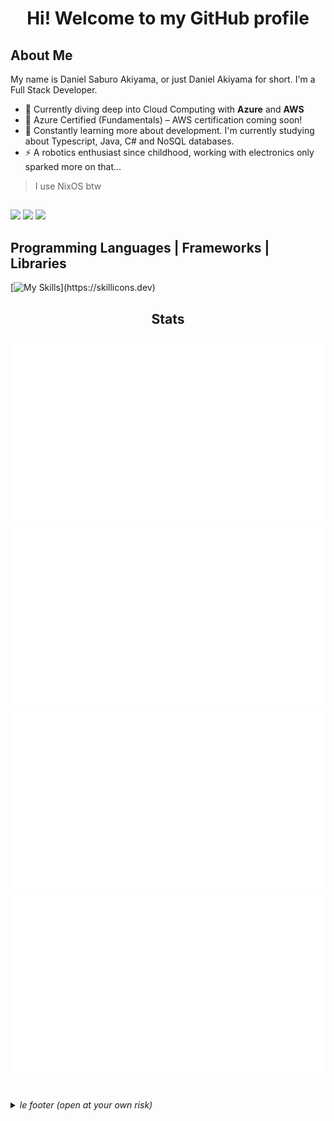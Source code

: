 <h1 align="center">Hi! Welcome to my GitHub profile</h1>

<h2>About Me</h2>

<p>My name is Daniel Saburo Akiyama, or just Daniel Akiyama for short. I'm a Full Stack Developer.</p>

- 🔭 Currently diving deep into Cloud Computing with **Azure** and **AWS**
- 🥇 Azure Certified (Fundamentals) – AWS certification coming soon!
- 🌱 Constantly learning more about development. I'm currently studying about Typescript, Java, C# and NoSQL databases.
- ⚡ A robotics enthusiast since childhood, working with electronics only sparked more on that...

> I use NixOS btw

##
<div>  
  <a href = "mailto:danielakiyama8@gmail.com"><img src="https://img.shields.io/badge/-Gmail-%23333?style=for-the-badge&logo=gmail&logoColor=white" target="_blank"></a>
  <a href="https://www.linkedin.com/in/daniel-akiyama/" target="_blank"><img src="https://img.shields.io/badge/-LinkedIn-%230077B5?style=for-the-badge&logo=linkedin&logoColor=white" target="_blank"></a>
  <a href="https://api.whatsapp.com/send?phone=5511959670278&text=Ol%C3%A1,%20eu%20encontrei%20seu%20n%C3%BAmero%20atrav%C3%A9s%20do%20GitHub!" target="_blank"><img src="https://img.shields.io/badge/WhatsApp-25D366?style=for-the-badge&logo=whatsapp&logoColor=white&logo=linkedin&logoColor=white" target="_blank"></a> 
</div>

## Programming Languages | Frameworks |  Libraries

[![My Skills](https://skillicons.dev/icons?i=androidstudio,arduino,aws,azure,bootstrap,cpp,css,discord,docker,dotnet,eclipse,git,github,gradle,html,java,js,kubernetes,linux,mongodb,mysql,nodejs,postman,py,raspberrypi,react,selenium,tensorflow,visualstudio,vscode,)](https://skillicons.dev)


<h2 align="center">Stats</h2>

<p align="center">
  <img src="https://raw.githubusercontent.com/danielthx23/github-stats/master/generated/overview.svg#gh-dark-mode-only" />
  <img src="https://raw.githubusercontent.com/danielthx23/github-stats/master/generated/overview.svg#gh-light-mode-only" />
  <br/>
  <img src="https://raw.githubusercontent.com/danielthx23/github-stats/master/generated/languages.svg#gh-dark-mode-only" />
  <img src="https://raw.githubusercontent.com/danielthx23/github-stats/master/generated/languages.svg#gh-light-mode-only" />
</p>

<br/>

<details>
  <summary><i>le footer (open at your own risk)</i></summary>

  <p>
    <strong>Discord:</strong> danielthx23#2007<br/>
    <strong>GitHub:</strong> Can you guess?<br/>
  </p>

  <p><em>Nothing to see here...</em></p>
  <img src="./assets/club_sweep.gif" alt="GIF estranho" />
</details>
